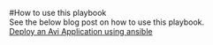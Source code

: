 #How to use this playbook  
See the below blog post on how to use this playbook.  
[Deploy an Avi Application using ansible](https://mattadam.com/2024/02/08/avi-using-ansible-to-deploy-an-application/)
